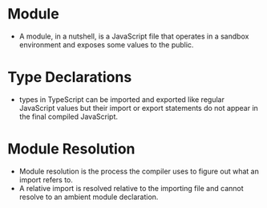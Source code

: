 # Module

-   A module, in a nutshell, is a JavaScript file that operates in a sandbox environment and exposes some values to the public.

# Type Declarations

-   types in TypeScript can be imported and exported like regular JavaScript values but their import or export statements do not appear in the final compiled JavaScript.

# Module Resolution

-   Module resolution is the process the compiler uses to figure out what an import refers to.
-   A relative import is resolved relative to the importing file and cannot resolve to an ambient module declaration.
